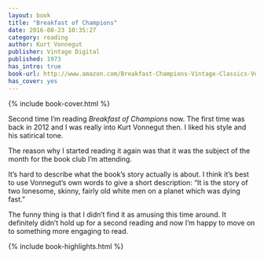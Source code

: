 ```yaml
---
layout: book
title: "Breakfast of Champions"
date: 2016-08-23 10:35:27
category: reading
author: Kurt Vonnegut
publisher: Vintage Digital
published: 1973
has_intro: true
book-url: http://www.amazon.com/Breakfast-Champions-Vintage-Classics-Vonnegut-ebook/dp/B0043D2D50/
has_cover: yes
---
```

{% include book-cover.html %}

Second time I’m reading _Breakfast of Champions_ now. The first time was back in 2012 and I was really into Kurt Vonnegut then. I liked his style and his satirical tone.

The reason why I started reading it again was that it was the subject of the month for the book club I’m attending.

It’s hard to describe what the book’s story actually is about. I think it’s best to use Vonnegut’s own words to give a short description: “It is the story of two lonesome, skinny, fairly old white men on a planet which was dying fast.”

The funny thing is that I didn’t find it as amusing this time around. It definitely didn’t hold up for a second reading and now I’m happy to move on to something more engaging to read.

{% include book-highlights.html %}
